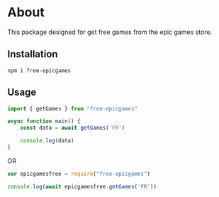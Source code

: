 # About
This package designed for get free games from the epic games store.

## Installation

``npm i free-epicgames``

## Usage 

```typescript
import { getGames } from "free-epicgames"

async function main() {
    const data = await getGames('FR')

    console.log(data)
}
```
OR

```javascript
var epicgamesfree = require("free-epicgames")

console.log(await epicgamesfree.getGames('FR'))
```